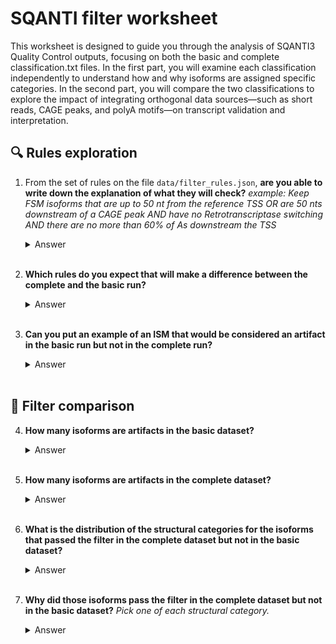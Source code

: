 # SQANTI filter worksheet

This worksheet is designed to guide you through the analysis of SQANTI3 Quality Control outputs, focusing on both the basic and complete classification.txt files. In the first part, you will examine each classification independently to understand how and why isoforms are assigned specific categories. In the second part, you will compare the two classifications to explore the impact of integrating orthogonal data sources—such as short reads, CAGE peaks, and polyA motifs—on transcript validation and interpretation.

## 🔍 Rules exploration

1. From the set of rules on the file `data/filter_rules.json`, **are you able to write down the explanation of what they will check?**
    *example: Keep FSM isoforms that are up to 50 nt from the reference TSS OR are 50 nts downstream of a CAGE peak AND have no Retrotranscriptase switching AND there are no more than 60% of As downstream the TSS*
    <!-- TODO: complete this part -->

    <details><summary>Answer</summary>
    - ISM:
        -  
    

    </details><br>

2. **Which rules do you expect that will make a difference between the complete and the basic run?** 
    <details><summary>Answer</summary>

    </details><br>

3. **Can you put an example of an ISM that would be considered an artifact in the basic run but not in the complete run?**
    <details><summary>Answer</summary>
    For this case, an ISM that has intron retention (the subcategory of `intron_retention` is considered an artifact here) would be eliminated in the basic run. However, this isoform would not be an artifact in the complete run if there are no FSMs for its associated gene (`FSM_class` B) and has 50% of the reads that mapped to the isoforms of the gene (`ratio_exp` > 0.5). As well, all of its junctions will have to be canonical. 
    </details><br>

## 🧠 Filter comparison

4. **How many isoforms are artifacts in the basic dataset?**  
    <details><summary>Answer</summary>
    2624 isoforms are considered artifacts in the basic dataset. 
    </details><br>
5. **How many isoforms are artifacts in the complete dataset?**
    <details><summary>Answer</summary>
    2544 isoforms are considered artifacts in the complete dataset. 
    </details><br>

6. **What is the distribution of the structural categories for the isoforms that passed the filter in the complete dataset but not in the basic dataset?**
    <details><summary>Answer</summary>

    | Structural Category       | count |
    |---------------------------|--------|
    | full-splice_match         | 70     |
    | incomplete-splice_match   | 8      |
    | novel_in_catalog          | 2      |
    </details><br>

7. **Why did those isoforms pass the filter in the complete dataset but not in the basic dataset?** *Pick one of each structural category.*
    
    <details><summary>Answer</summary>

    </details><br>